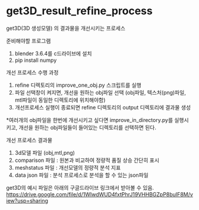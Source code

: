 # get3D_result_refine_process
get3D(3D 생성모델) 의 결과물을 개선시키는 프로세스

준비해야할 프로그램
1. blender 3.6.4를 c드라이브에 설치
2. pip install numpy


개선 프로세스 수행 과정
1. refine 디렉토리의 improve_one_obj.py 스크립트를 실행
2. 파일 선택창이 켜지면, 개선을 원하는 obj파일 선택
   (obj파일, 텍스처(png)파일, mtl파일이 동일한 디렉토리에 위치해야함)
4. 개선프로세스 실행이 종료되면 refine 디렉토리의 output 디렉토리에 결과물 생성

*여러개의 obj파일을 한번에 개선시키고 싶다면 improve_in_directory.py를 실행시키고, 
개선을 원하는 obj파일들이 들어있는 디렉토리를 선택하면 된다.

개선 프로세스 결과물
1. 3d모델 파일 (obj,mtl,png)
2. comparison 파일 : 원본과 비교하여 정량적 품질 상승 간단히 표시
3. meshstatus 파일 : 개선모델의 정량적 분석 지표
4. data json 파일 : 분석 프로세스로 분석을 할 수 있는 json파일

get3D의 예시 파일은 아래의 구글드라이브 링크에서 받아볼 수 있음.
https://drive.google.com/file/d/1WIwdWUD4fxtPhrJ19VHHBGZpP8buIF8M/view?usp=sharing
